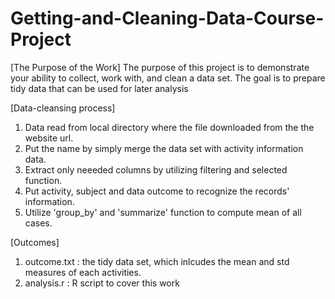 # Getting-and-Cleaning-Data-Course-Project

[The Purpose of the Work]
The purpose of this project is to demonstrate your ability to collect, work with, and clean a data set. The goal is to prepare tidy data that can be used for later analysis

[Data-cleansing process]
1. Data read from local directory where the file downloaded from the the website url.
2. Put the name by simply merge the data set with activity information data.
3. Extract only neeeded columns by utilizing filtering and selected function.
4. Put activity, subject and data outcome to recognize the records' information.
5. Utilize 'group_by' and 'summarize' function to compute mean of all cases.

[Outcomes]

1. outcome.txt : the tidy data set, which inlcudes the mean and std measures of each activities.
2. analysis.r : R script to cover this work
